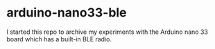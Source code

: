 # arduino-nano33-ble

I started this repo to archive my experiments with the Arduino nano 33 board which has a built-in BLE radio.
